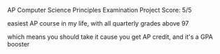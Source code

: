 AP Computer Science Principles Examination Project
Score: 5/5

easiest AP course in my life, with all quarterly grades above 97

which means you should take it cause you get AP credit, and it's a GPA booster
